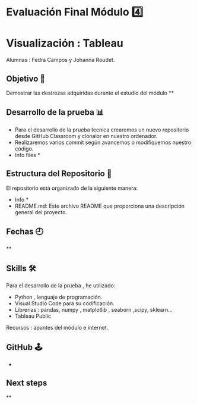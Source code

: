 # Evaluación Final Módulo 4️⃣
# Visualización : Tableau


Alumnas : Fedra Campos y Johanna Roudet.


## Objetivo 🚩

Demostrar las destrezas adquiridas durante el estudio del módulo **

## Desarrollo de la prueba 📊

- Para el desarrollo de la prueba tecnica crearemos un nuevo repositorio desde GitHub Classroom y clonalor en nuestro ordenador.
- Realizaremos varios commit según avancemos o modifiquemos nuestro código.
- Info files *  

## Estructura del Repositorio 🧱

El repositorio está organizado de la siguiente manera:

- Info *
-   README.md: Este archivo README que proporciona una descripción general del proyecto.

## Fechas 🕘

**


## Skills 🛠

Para el desarrollo de la prueba , he utilizado:

 - Python , lenguaje de programación.
 - Visual Studio Code para su codificación.
 - Librerias : pandas, numpy , matplotlib , seaborn ,scipy, sklearn...
 - Tableau Public

Recursos : apuntes del módulo e internet. 

## GitHub 🕹️
 
*

## Next steps 

**